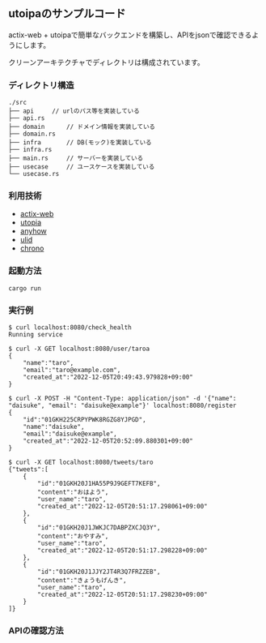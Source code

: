 ## utoipaのサンプルコード

actix-web + utoipaで簡単なバックエンドを構築し、APIをjsonで確認できるようにします。

クリーンアーキテクチャでディレクトリは構成されています。

### ディレクトリ構造
```
./src
├── api		// urlのパス等を実装している
├── api.rs
├── domain		// ドメイン情報を実装している
├── domain.rs
├── infra		// DB(モック)を実装している
├── infra.rs
├── main.rs		// サーバーを実装している
├── usecase		// ユースケースを実装している
└── usecase.rs
```

### 利用技術
- [actix-web](https://github.com/actix/actix-web)
- [utopia](https://github.com/juhaku/utoipa)
- [anyhow](https://github.com/dtolnay/anyhow)
- [ulid](https://github.com/dylanhart/ulid-rs)
- [chrono](https://github.com/chronotope/chrono)

### 起動方法
```
cargo run
```
### 実行例
```
$ curl localhost:8080/check_health
Running service

$ curl -X GET localhost:8080/user/taroa
{
	"name":"taro",
	"email":"taro@example.com",
	"created_at":"2022-12-05T20:49:43.979828+09:00"
}

$ curl -X POST -H "Content-Type: application/json" -d '{"name": "daisuke", "email": "daisuke@example"}' localhost:8080/register
{
	"id":"01GKH225CRPYPWK8RGZG8YJPGD",
	"name":"daisuke",
	"email":"daisuke@example",
	"created_at":"2022-12-05T20:52:09.880301+09:00"
}

$ curl -X GET localhost:8080/tweets/taro
{"tweets":[
	{
		"id":"01GKH20J1HA55P9J9GEFT7KEFB",
		"content":"おはよう",
		"user_name":"taro",
		"created_at":"2022-12-05T20:51:17.298061+09:00"
	},
	{
		"id":"01GKH20J1JWKJC7DABPZXCJQ3Y",
		"content":"おやすみ",
		"user_name":"taro",
		"created_at":"2022-12-05T20:51:17.298228+09:00"
	},
	{
		"id":"01GKH20J1JJY2JT4R3Q7FRZZEB",
		"content":"きょうもげんき",
		"user_name":"taro",
		"created_at":"2022-12-05T20:51:17.298230+09:00"
	}
]}
```

### APIの確認方法
